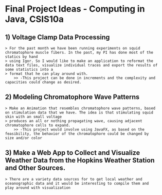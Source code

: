 # Final Project Ideas - Computing in Java, CSIS10a #

## 1) Voltage Clamp Data Processing ##
	> For the past month we have been running experiments on squid chromatophore muscle fibers. In the past, my PI has done most of the statics by hand
	> using Igor. So I would like to make an application to reformat the data text files, visualize individual traces and export the results of some statistics into a
	> format that he can play around with.
		>> -This project can be done in increments and the complexity and capacities could change as desired.

## 2) Modeling Chromatophore Wave Patterns ##
	> Make an Animation that resembles chromatophore wave patterns, based on stimulation data that we have. The idea is that stimulating squid skin with an small voltage 
	> produces an all or nothing propagating wave, causing adjacent chromatophore cells to expand.
		>> -This project would involve using JavaFX, as based on the feasibility, the behavior of the chromatophore could be changed by size and/or color
		
## 3) Make a Web App to Collect and Visualize Weather Data from the Hopkins Weather Station and Other Sources. ##
	> There are a variety data sources for to get local weather and oceanographic data and it would be interesting to compile them and play around with visualization
	


	